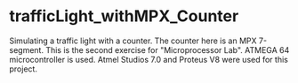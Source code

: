 # trafficLight_withMPX_Counter
Simulating a traffic light with a counter. The counter here is an MPX 7-segment. This is the second exercise for "Microprocessor Lab". ATMEGA 64 microcontroller is used. Atmel Studios 7.0 and Proteus V8 were used for this project. 

